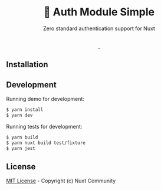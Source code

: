 <h1 align="center" >🔐 Auth Module Simple</h1>
<p align="center">Zero standard authentication support for Nuxt </p>

<p align="center">
<!-- <a href="https://david-dm.org/nuxt-community/auth-module">
    <img alt="" src="https://david-dm.org/nuxt-community/auth-module/status.svg?style=flat-square">
</a> -->
<!-- <a href="https://standardjs.com">
    <img alt="" src="https://img.shields.io/badge/code_style-standard-brightgreen.svg?style=flat-square">
</a> -->
<!-- <a href="https://circleci.com/gh/nuxt-community/auth-module">
    <img alt="" src="https://img.shields.io/circleci/project/github/nuxt-community/auth-module.svg?style=flat-square">
</a> -->
<!-- <a href="https://codecov.io/gh/nuxt-community/auth-module">
    <img alt="" src="https://img.shields.io/codecov/c/github/nuxt-community/auth-module.svg?style=flat-square">
</a> -->
<br>
<a href="https://npmjs.com/package/@nuxtjs/nuxt-simple-auth">
    <img alt="" src="https://img.shields.io/npm/v/@nuxtjs/nuxt-simple-auth/latest.svg?style=flat-square">
</a>
<a href="https://npmjs.com/package/@nuxtjs/nuxt-simple-auth">
    <img alt="" src="https://img.shields.io/npm/dt/@nuxtjs/nuxt-simple-auth.svg?style=flat-square">
</a>
</p>


## Installation

<!-- <a href="https://auth.nuxtjs.org">Read Documentation</a>

**🚧 please see [status page](http://auth.nuxtjs.org/status) in documentation.** -->

## Development

Running demo for development:

```bash
$ yarn install
$ yarn dev
```

Running tests for development:

```bash
$ yarn build
$ yarn nuxt build test/fixture
$ yarn jest
```

## License

[MIT License](./LICENSE) - Copyright (c) Nuxt Community
